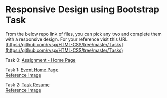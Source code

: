 # Responsive Design using Bootstrap Task

From the below repo link of files, you can pick any two and complete them with a responsive design. For your reference visit this URL [https://github.com/rvsp/HTML-CSS/tree/master/Tasks](https://github.com/rvsp/HTML-CSS/tree/master/Tasks)

Task 0: [Assignment - Home Page](https://nervous-carson-b73031.netlify.app/)

Task 1: [Event Home Page](https://nervous-carson-b73031.netlify.app/events.html) <br>
[Reference Image](https://github.com/rvsp/HTML-CSS/blob/master/Tasks/events-home-page.jpg)

Task 2: [Task Resume](https://nervous-carson-b73031.netlify.app/resume.html) <br>
[Reference Image](https://github.com/rvsp/HTML-CSS/blob/master/Tasks/task-resume.jpeg)

